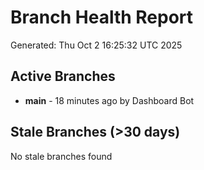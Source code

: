 # Branch Health Report
Generated: Thu Oct  2 16:25:32 UTC 2025

## Active Branches
- **main** - 18 minutes ago by Dashboard Bot

## Stale Branches (>30 days)
No stale branches found
